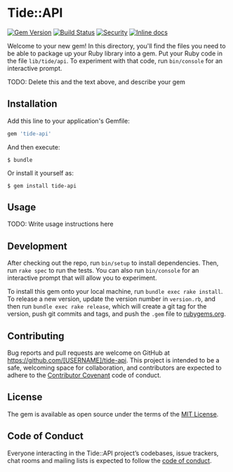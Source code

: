 # Tide::API

[![Gem Version](https://badge.fury.io/rb/tide-api.svg)](https://badge.fury.io/rb/tide-api)
[![Build Status](https://travis-ci.org/wilsonsilva/tide-api.svg?branch=master)](https://travis-ci.org/wilsonsilva/tide-api)
[![Security](https://hakiri.io/github/wilsonsilva/tide-api/master.svg)](https://hakiri.io/github/wilsonsilva/tide-api/master)
[![Inline docs](http://inch-ci.org/github/wilsonsilva/tide-api.svg?branch=master)](http://inch-ci.org/github/wilsonsilva/tide-api)

Welcome to your new gem! In this directory, you'll find the files you need to be able to package up your Ruby library into a gem. Put your Ruby code in the file `lib/tide/api`. To experiment with that code, run `bin/console` for an interactive prompt.

TODO: Delete this and the text above, and describe your gem

## Installation

Add this line to your application's Gemfile:

```ruby
gem 'tide-api'
```

And then execute:

    $ bundle

Or install it yourself as:

    $ gem install tide-api

## Usage

TODO: Write usage instructions here

## Development

After checking out the repo, run `bin/setup` to install dependencies. Then, run `rake spec` to run the tests. You can also run `bin/console` for an interactive prompt that will allow you to experiment.

To install this gem onto your local machine, run `bundle exec rake install`. To release a new version, update the version number in `version.rb`, and then run `bundle exec rake release`, which will create a git tag for the version, push git commits and tags, and push the `.gem` file to [rubygems.org](https://rubygems.org).

## Contributing

Bug reports and pull requests are welcome on GitHub at https://github.com/[USERNAME]/tide-api. This project is intended to be a safe, welcoming space for collaboration, and contributors are expected to adhere to the [Contributor Covenant](http://contributor-covenant.org) code of conduct.

## License

The gem is available as open source under the terms of the [MIT License](https://opensource.org/licenses/MIT).

## Code of Conduct

Everyone interacting in the Tide::API project’s codebases, issue trackers, chat rooms and mailing lists is expected to follow the [code of conduct](https://github.com/[USERNAME]/tide-api/blob/master/CODE_OF_CONDUCT.md).

